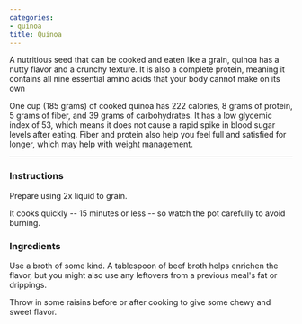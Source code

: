 ```yaml
---
categories:
- quinoa
title: Quinoa
---
```


A  nutritious seed that can be cooked and eaten like a grain, quinoa has a nutty flavor and a crunchy texture. It is also a complete protein, meaning it contains all nine essential amino acids that your body cannot make on its own

One cup (185 grams) of cooked quinoa has 222 calories, 8 grams of protein, 5 grams of fiber, and 39 grams of carbohydrates. It has a low glycemic index of 53, which means it does not cause a rapid spike in blood sugar levels after eating. Fiber and protein also help you feel full and satisfied for longer, which may help with weight management.

***

### Instructions

Prepare using 2x liquid to grain. 

It cooks quickly -- 15 minutes or less -- so watch the pot carefully to avoid burning.

### Ingredients

Use a broth of some kind. A tablespoon of beef broth helps enrichen the flavor, but you might also use any leftovers from a previous meal's fat or drippings. 

Throw in some raisins before or after cooking to give some chewy and sweet flavor.